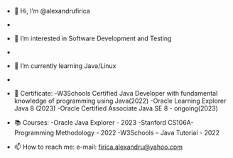 - 👋 Hi, I’m @alexandrufirica
- 
- 👀 I’m interested in Software Development and Testing
- 
- 🌱 I’m currently learning Java/Linux
- 
- 📜 Certificate: -W3Schools Certified Java Developer with fundamental knowledge of programming using Java(2022)
                  -Oracle Learning Explorer Java 8 (2023)
                  -Oracle Certified Associate Java SE 8 - ongoing(2023)
                  
- 📚 Courses: -Oracle Java Explorer - 2023
              -Stanford CS106A-Programming Methodology - 2022
              -W3Schools – Java Tutorial - 2022
              
- 📫 How to reach me: e-mail: firica.alexandru@yahoo.com


